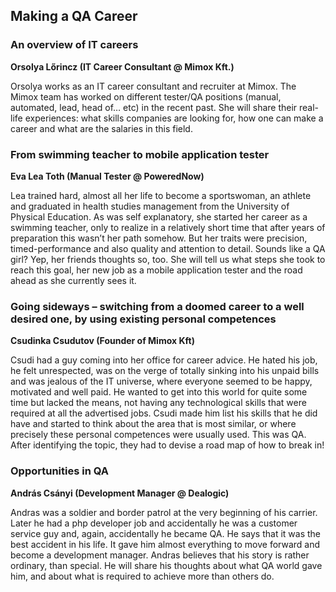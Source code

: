 ## Making a QA Career

### An overview of IT careers
__Orsolya Lőrincz (IT Career Consultant @ Mimox Kft.)__

Orsolya works as an IT career consultant and recruiter at Mimox. The Mimox team has worked on different tester/QA positions (manual, automated, lead, head of… etc) in the recent past. She will share their real-life experiences: what skills companies are looking for, how one can make a career and what are the salaries in this field.

### From swimming teacher to mobile application tester
__Eva Lea Toth (Manual Tester @ PoweredNow)__

Lea trained hard, almost all her life to become a sportswoman, an athlete and graduated in health studies management from the University of Physical Education. As was self explanatory, she started her career as a swimming teacher, only to realize in a relatively short time that after years of preparation this wasn’t her path somehow. But her traits were precision, timed-performance and also quality and attention to detail. Sounds like a QA girl? Yep, her friends thoughts so, too. She will tell us what steps she took to reach this goal, her new job as a mobile application tester and the road ahead as she currently sees it.

### Going sideways – switching from a doomed career to a well desired one, by using existing personal competences
__Csudinka Csudutov (Founder of Mimox Kft)__

Csudi had a guy coming into her office for career advice. He hated his job, he felt unrespected, was on the verge of totally sinking into his unpaid bills and was jealous of the IT universe, where everyone seemed to be happy, motivated and well paid. He wanted to get into this world for quite some time but lacked the means, not having any technological skills that were required at all the advertised jobs. Csudi made him list his skills that he did have and started to think about the area that is most similar, or where precisely these personal competences were usually used. This was QA. After identifying the topic, they had to devise a road map of how to break in!

### Opportunities in QA
__András Csányi (Development Manager @ Dealogic)__

Andras was a soldier and border patrol at the very beginning of his carrier. Later he had a php developer job and accidentally he was a customer service guy and, again, accidentally he became QA. He says that it was the best accident in his life. It gave him almost everything to move forward and become a development manager. Andras believes that his story is rather ordinary, than special. He will share his thoughts about what QA world gave him, and about what is required to achieve more than others do.
